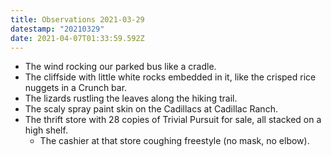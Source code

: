 ```yaml
---
title: Observations 2021-03-29
datestamp: "20210329"
date: 2021-04-07T01:33:59.592Z
---
```

- The wind rocking our parked bus like a cradle.
- The cliffside with little white rocks embedded in it, like the crisped rice nuggets in a Crunch bar.
- The lizards rustling the leaves along the hiking trail.
- The scaly spray paint skin on the Cadillacs at Cadillac Ranch.
- The thrift store with 28 copies of Trivial Pursuit for sale, all stacked on a high shelf.
	- The cashier at that store coughing freestyle (no mask, no elbow).